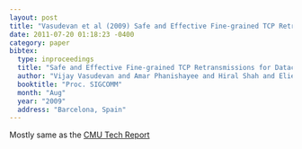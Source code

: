 ```yaml
---
layout: post
title: "Vasudevan et al (2009) Safe and Effective Fine-grained TCP Retransmissions for Datacenter Communication (SIGCOMM)"
date: 2011-07-20 01:18:23 -0400
category: paper
bibtex:
  type: inproceedings
  title: "Safe and Effective Fine-grained TCP Retransmissions for Datacenter Communication"
  author: "Vijay Vasudevan and Amar Phanishayee and Hiral Shah and Elie Krevat and David G. Andersen and Gregory R. Ganger and Garth A. Gibson and Brian Mueller"
  booktitle: "Proc. SIGCOMM"
  month: "Aug"
  year: "2009"
  address: "Barcelona, Spain"
---
```

Mostly same as the [CMU Tech Report](/2011-07-08-vpskagg09-incast)
